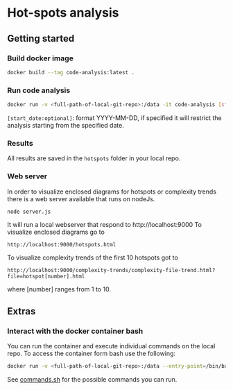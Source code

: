 Hot-spots analysis
=================

Getting started
---------------

### Build docker image
```bash
docker build --tag code-analysis:latest .
```
### Run code analysis
```bash
docker run -v <full-path-of-local-git-repo>:/data -it code-analysis [start_date:optional]
```
`[start_date:optional]`: format YYYY-MM-DD, if specified it will restrict the
analysis starting from the specified date.

### Results
All results are saved in the `hotspots` folder in your local repo.

### Web server
In order to visualize enclosed diagrams for hotspots or complexity trends
there is a web server available that runs on nodeJs.

```bash
node server.js
```

It will run a local webserver that respond to http://localhost:9000
To visualize enclosed diagrams go to
```
http://localhost:9000/hotspots.html
```
To visualize complexity trends of the first 10 hotspots got to
```
http://localhost:9000/complexity-trends/complexity-file-trend.html?file=hotspot[number].html
```
where [number] ranges from 1 to 10.

Extras
------
### Interact with the docker container bash
You can run the container and execute individual commands on the local repo.
To access the container form bash use the following:
```bash
docker run -v <full-path-of-local-git-repo>:/data --entry-point=/bin/bash -it code-analysis
```
See [commands.sh](commands.sh) for the possible commands you can run.